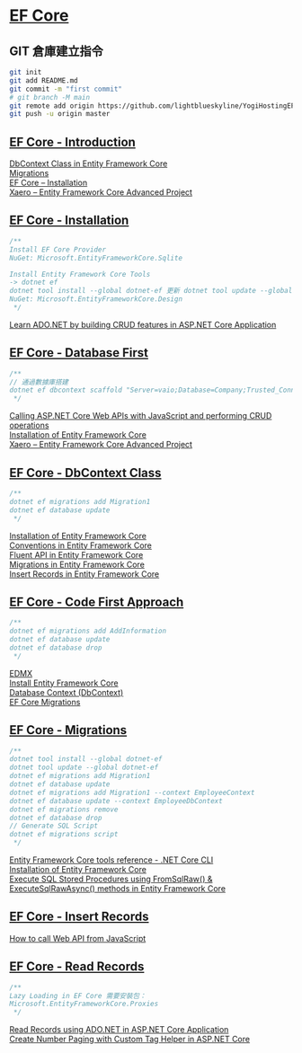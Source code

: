 # [EF Core](https://www.yogihosting.com/category/ef-core/)

## GIT 倉庫建立指令

```bash
git init
git add README.md
git commit -m "first commit"
# git branch -M main
git remote add origin https://github.com/lightblueskyline/YogiHostingEFCore.git
git push -u origin master
```

## [EF Core - Introduction](https://www.yogihosting.com/introduction-entity-framework-core/)

[DbContext Class in Entity Framework Core](https://www.yogihosting.com/dbcontext-entity-framework-core/)  
[Migrations](https://www.yogihosting.com/migrations-entity-framework-core/)  
[EF Core – Installation](https://www.yogihosting.com/install-entity-framework-core/)  
[Xaero – Entity Framework Core Advanced Project](https://www.yogihosting.com/xaero-project-entity-framework-core/)

## [EF Core - Installation](https://www.yogihosting.com/install-entity-framework-core/)

```csharp
/**
Install EF Core Provider
NuGet: Microsoft.EntityFrameworkCore.Sqlite

Install Entity Framework Core Tools
-> dotnet ef
dotnet tool install --global dotnet-ef 更新 dotnet tool update --global dotnet-ef
NuGet: Microsoft.EntityFrameworkCore.Design
 */
```

[Learn ADO.NET by building CRUD features in ASP.NET Core Application](https://www.yogihosting.com/ado-net-aspnet-core/)

## [EF Core - Database First](https://www.yogihosting.com/database-first-approach-entity-framework-core/)

```csharp
/**
// 通過數據庫搭建
dotnet ef dbcontext scaffold "Server=vaio;Database=Company;Trusted_Connection=True;" Microsoft.EntityFrameworkCore.SqlServer -o Models
 */
```

[Calling ASP.NET Core Web APIs with JavaScript and performing CRUD operations](https://www.yogihosting.com/aspnet-core-web-api-javascript/)  
[Installation of Entity Framework Core](https://www.yogihosting.com/install-entity-framework-core/)  
[Xaero – Entity Framework Core Advanced Project](https://www.yogihosting.com/xaero-project-entity-framework-core/)

## [EF Core - DbContext Class](https://www.yogihosting.com/dbcontext-entity-framework-core/)

```csharp
/**
dotnet ef migrations add Migration1
dotnet ef database update
 */
```

[Installation of Entity Framework Core](https://www.yogihosting.com/install-entity-framework-core/)  
[Conventions in Entity Framework Core](https://www.yogihosting.com/conventions-entity-framework-core/)  
[Fluent API in Entity Framework Core](https://www.yogihosting.com/fluent-api-entity-framework-core/)  
[Migrations in Entity Framework Core](https://www.yogihosting.com/migrations-entity-framework-core/)  
[Insert Records in Entity Framework Core](https://www.yogihosting.com/insert-records-entity-framework-core/)

## [EF Core - Code First Approach](https://www.yogihosting.com/code-first-entity-framework-core/)

```csharp
/**
dotnet ef migrations add AddInformation
dotnet ef database update
dotnet ef database drop
 */
```

[EDMX](https://www.yogihosting.com/entity-framework-create-edmx-file/)  
[Install Entity Framework Core](https://www.yogihosting.com/install-entity-framework-core/)  
[Database Context (DbContext)](https://www.yogihosting.com/dbcontext-entity-framework-core/)  
[EF Core Migrations](https://www.yogihosting.com/migrations-entity-framework-core/)

## [EF Core - Migrations](https://www.yogihosting.com/migrations-entity-framework-core/)

```csharp
/**
dotnet tool install --global dotnet-ef
dotnet tool update --global dotnet-ef
dotnet ef migrations add Migration1
dotnet ef database update
dotnet ef migrations add Migration1 --context EmployeeContext
dotnet ef database update --context EmployeeDbContext
dotnet ef migrations remove
dotnet ef database drop
// Generate SQL Script
dotnet ef migrations script
 */
```

[Entity Framework Core tools reference - .NET Core CLI](https://learn.microsoft.com/en-us/ef/core/cli/dotnet)  
[Installation of Entity Framework Core](https://www.yogihosting.com/install-entity-framework-core/)  
[Execute SQL Stored Procedures using FromSqlRaw() & ExecuteSqlRawAsync() methods in Entity Framework Core](https://www.yogihosting.com/stored-procedures-entity-framework-core/)

## [EF Core - Insert Records](https://www.yogihosting.com/insert-records-entity-framework-core/)

[How to call Web API from JavaScript](https://www.yogihosting.com/aspnet-core-web-api-javascript/)

## [EF Core - Read Records](https://www.yogihosting.com/read-records-entity-framework-core/)

```csharp
/**
Lazy Loading in EF Core 需要安裝包：
Microsoft.EntityFrameworkCore.Proxies
 */
```

[Read Records using ADO.NET in ASP.NET Core Application](https://www.yogihosting.com/read-records-ado-net-aspnet-core/)  
[Create Number Paging with Custom Tag Helper in ASP.NET Core](https://www.yogihosting.com/aspnet-core-paging/)

